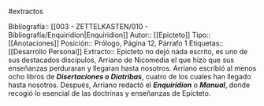 #extractos  

Bibliografía:: [[003 - ZETTELKASTEN/010 - Bibliografía/Enquiridion|Enquiridion]]
Autor:: [[Epicteto]]
Tipo:: [[Anotaciones]]
Posición:: Prólogo, Página 12, Párrafo 1
Etiquetas:: [[Desarrollo Personal]]
Extracto:: Epicteto no dejó nada escrito, es uno de sus destacados discípulos, Arriano de Nicomedia el que hizo que sus enseñanzas perduraran y llegaran hasta nosotros.	Arriano escribió al menos ocho libros de ***Disertaciones o Diatribas***, cuatro de los cuales han llegado hasta nosotros.	Después, Arriano redactó el ***Enquiridion*** o ***Manual***, donde recogió lo esencial de las doctrinas y enseñanzas de Epicteto.